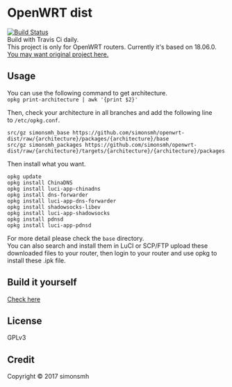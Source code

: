 # OpenWRT dist
[![Build Status](https://travis-ci.org/simonsmh/openwrt-dist.svg?branch=master)](https://travis-ci.org/simonsmh/openwrt-dist)  
Build with Travis Ci daily.  
This project is only for OpenWRT routers. Currently it's based on 18.06.0.  
[You may want original project here.](http://openwrt-dist.sourceforge.net)

## Usage
You can use the following command to get architecture.  
`opkg print-architecture | awk '{print $2}'`

Then, check your architecture in all branches and add the following line to `/etc/opkg.conf`. 
```
src/gz simonsmh_base https://github.com/simonsmh/openwrt-dist/raw/{architecture}/packages/{architecture}/base
src/gz simonsmh_packages https://github.com/simonsmh/openwrt-dist/raw/{architecture}/targets/{architecture}/{architecture}/packages
```

Then install what you want.
```
opkg update
opkg install ChinaDNS
opkg install luci-app-chinadns
opkg install dns-forwarder
opkg install luci-app-dns-forwarder
opkg install shadowsocks-libev
opkg install luci-app-shadowsocks
opkg install pdnsd
opkg install luci-app-pdnsd
```
For more detail please check the `base` directory.  
You can also search and install them in LuCI or SCP/FTP upload these downloaded files to your router, then login to your router and use opkg to install these .ipk file.
## Build it yourself
[Check here](https://github.com/simonsmh/openwrt-dist/blob/master/.travis.yml)

## License
GPLv3

## Credit
Copyright © 2017 simonsmh
